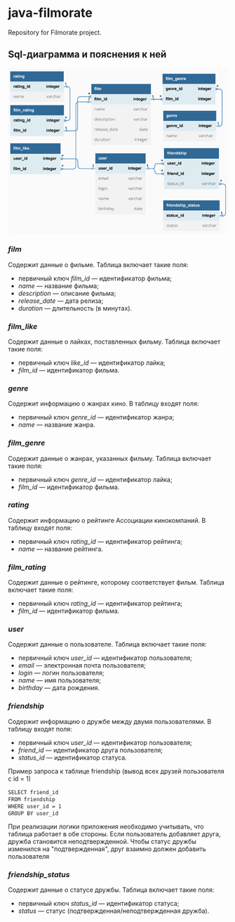 # java-filmorate
Repository for Filmorate project.

## Sql-диаграмма и пояснения к ней
![SQL](https://raw.githubusercontent.com/Blinnik/java-filmorate/e3e9f65fad6310c97c479a30c265b6ca35550098/filmorate_sql.png)

### ***film***
Содержит данные о фильме.
Таблица включает такие поля:
* первичный ключ _film_id_ — идентификатор фильма;
* _name_ — название фильма;
* _description_ — описание фильма;
* _release_date_ — дата релиза;
* _duration_ — длительность (в минутах).

### ***film_like***
Содержит данные о лайках, поставленных фильму.
Таблица включает такие поля:
* первичный ключ _like_id_ — идентификатор лайка;
* _film_id_ — идентификатор фильма.

### ***genre***
Содержит информацию о жанрах кино.
В таблицу входят поля:
* первичный ключ _genre_id_ — идентификатор жанра;
* _name_ — название жанра.

### ***film_genre***
Содержит данные о жанрах, указанных фильму.
Таблица включает такие поля:
* первичный ключ _genre_id_ — идентификатор лайка;
* _film_id_ — идентификатор фильма.

### ***rating***
Содержит информацию о рейтинге Ассоциации кинокомпаний.
В таблицу входят поля:
* первичный ключ _rating_id_ — идентификатор рейтинга;
* _name_ — название рейтинга.

### ***film_rating***
Содержит данные о рейтинге, которому соответствует фильм.
Таблица включает такие поля:
* первичный ключ _rating_id_ — идентификатор рейтинга;
* _film_id_ — идентификатор фильма.

### ***user***
Содержит данные о пользователе.
Таблица включает такие поля:
* первичный ключ _user_id_ — идентификатор пользователя;
* _email_ — электронная почта пользователя;
* _login_ — логин пользователя;
* _name_ — имя пользователя;
* _birthday_ — дата рождения.

### ***friendship***
Содержит информацию о дружбе между двумя пользователями.
В таблицу входят поля:
* первичный ключ _user_id_ — идентификатор пользователя;
* _friend_id_ — идентификатор друга пользователя;
* _status_id_ — идентификатор статуса.

Пример запроса к таблице friendship (вывод всех друзей пользователя с id = 1)
```
SELECT friend_id
FROM friendship
WHERE user_id = 1
GROUP BY user_id
```

При реализации логики приложения необходимо учитывать, что таблица работает в обе стороны.
Если пользователь добавляет друга, дружба становится неподтвержденной.
Чтобы статус дружбы изменился на "подтвержденная", друг взаимно должен добавить пользователя

### ***friendship_status***
Содержит данные о статусе дружбы.
Таблица включает такие поля:
* первичный ключ _status_id_ — идентификатор статуса;
* _status_ — статус (подтвержденная/неподтвержденная дружба).